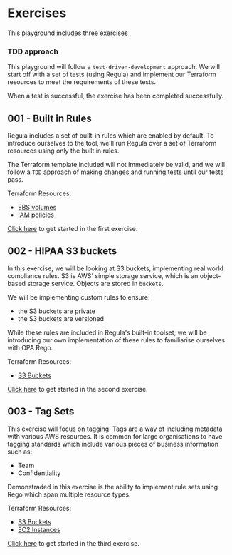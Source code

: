 # Exercises

This playground includes three exercises

### TDD approach

This playground will follow a `test-driven-development` approach. We will start off with a set of tests (using Regula) and implement our Terraform resources to meet the requirements of these tests.

When a test is successful, the exercise has been completed successfully.

## 001 - Built in Rules 


Regula includes a set of built-in rules which are enabled by default. To introduce ourselves to the tool, we'll run Regula over a set of Terraform resources using only the built in rules.

The Terraform template included will not immediately be valid, and we will follow a `TDD` approach of making changes and running tests until our tests pass.

Terraform Resources: 

* [EBS volumes](https://registry.terraform.io/providers/hashicorp/aws/latest/docs/resources/ebs_volume)
* [IAM policies](https://registry.terraform.io/providers/hashicorp/aws/latest/docs/resources/iam_policy)

[Click here](001) to get started in the first exercise.

## 002 - HIPAA S3 buckets 

In this exercise, we will be looking at S3 buckets, implementing real world compliance rules. S3 is AWS' simple storage service, which is an object-based storage service. Objects are stored in `buckets`.

We will be implementing custom rules to ensure:

* the S3 buckets are private
* the S3 buckets are versioned

While these rules are included in Regula's built-in toolset, we will be introducing our own implementation of these rules to familiarise ourselves with OPA Rego.

Terraform Resources:

* [S3 Buckets](https://registry.terraform.io/providers/hashicorp/aws/latest/docs/resources/s3_bucket)

[Click here](002-hipaa-s3) to get started in the second exercise.

## 003 - Tag Sets

This exercise will focus on tagging. Tags are a way of including metadata with various AWS resources. It is common for large organisations to have tagging standards which include various pieces of business information such as:

* Team
* Confidentiality

Demonstraded in this exercise is the ability to implement rule sets using Rego which span multiple resource types.

Terraform Resources:

* [S3 Buckets](https://registry.terraform.io/providers/hashicorp/aws/latest/docs/resources/s3_bucket)
* [EC2 Instances](https://registry.terraform.io/providers/hashicorp/aws/latest/docs/resources/ec2_instance)

[Click here](003-tag-sets) to get started in the third exercise.

